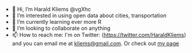 - 👋 Hi, I’m Harald Kliems @vgXhc
- 👀 I’m interested in using open data about cities, transportation
- 🌱 I’m currently learning ever more R
- 💞️ I’m looking to collaborate on anything
- 📫 How to reach me: I'm on Twitter: (https://twitter.com/HaraldKliems) and you can email me at [kliems@gmail.com](mailto:kliems@gmail.com). Or check out [my page](https://haraldkliems.netlify.app)

<!---
vgXhc/vgXhc is a ✨ special ✨ repository because its `README.md` (this file) appears on your GitHub profile.
You can click the Preview link to take a look at your changes.
--->
